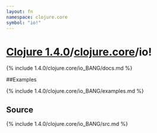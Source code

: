 ```yaml
---
layout: fn
namespace: clojure.core
symbol: "io!"
---
```


# [Clojure 1.4.0](../../)/[clojure.core](../)/io!

{% include 1.4.0/clojure.core/io_BANG/docs.md %}

##Examples

{% include 1.4.0/clojure.core/io_BANG/examples.md %}
## Source
{% include 1.4.0/clojure.core/io_BANG/src.md %}

